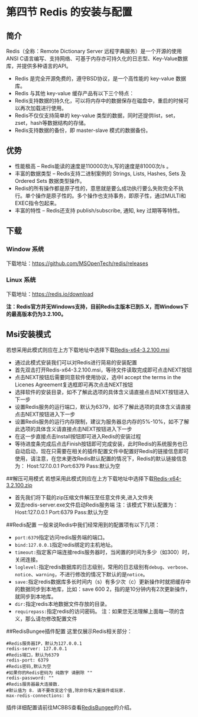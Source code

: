 # 第四节 Redis 的安装与配置

## 简介
Redis（全称：Remote Dictionary Server 远程字典服务）是一个开源的使用ANSI C语言编写、支持网络、可基于内存亦可持久化的日志型、Key-Value数据库，并提供多种语言的API。
- Redis 是完全开源免费的，遵守BSD协议，是一个高性能的 key-value 数据库。
- Redis 与其他 key-value 缓存产品有以下三个特点：
- Redis支持数据的持久化，可以将内存中的数据保存在磁盘中，重启的时候可以再次加载进行使用。
- Redis不仅仅支持简单的 key-value 类型的数据，同时还提供list，set，zset，hash等数据结构的存储。
- Redis支持数据的备份，即 master-slave 模式的数据备份。
## 优势
- 性能极高 – Redis能读的速度是110000次/s,写的速度是81000次/s 。
- 丰富的数据类型 – Redis支持二进制案例的 Strings, Lists, Hashes, Sets 及 Ordered Sets 数据类型操作。
- Redis的所有操作都是原子性的，意思就是要么成功执行要么失败完全不执行。单个操作是原子性的。多个操作也支持事务，即原子性，通过MULTI和EXEC指令包起来。
- 丰富的特性 – Redis还支持 publish/subscribe, 通知, key 过期等等特性。


## 下载
### Window 系统

下载地址：https://github.com/MSOpenTech/redis/releases

### Linux 系统

下载地址：https://redis.io/download

**注：Redis官方并无Windows支持，目前Redis主版本已到5.X，而Windows下的最高版本仍为3.2.100。**

## Msi安装模式
若想采用此模式则应在上方下载地址中选择下载[Redis-x64-3.2.100.msi](https://github.com/microsoftarchive/redis/releases/download/win-3.2.100/Redis-x64-3.2.100.msi)
- 通过此模式安装我们可以对Redis进行简易的安装配置
- 首先双击打开Redis-x64-3.2.100.msi，等待文件读取完成即可点击NEXT按钮
- 点击NEXT按钮后需要同意软件使用协议，选中I accept the terms in the Licenes Agreement复选框即可再次点击NEXT按钮
- 选择软件的安装目录，如不了解此选项的具体含义请直接点击NEXT按钮进入下一步
- 设置Redis服务的运行端口，默认为6379，如不了解此选项的具体含义请直接点击NEXT按钮进入下一步
- 设置Redis服务的运行内存限制，建议为服务器总内存的5%-10%，如不了解此选项的具体含义请直接点击NEXT按钮进入下一步
- 在这一步直接点击Install按钮即可进入Redis的安装过程
- 等待进度条完成后点击Finish按钮即可完成安装，此时Redis的系统服务也已自动启动，现在只需要在相关的插件配置文件中配置好Redis的链接信息即可使用，请注意，在您未更改Redis默认配置的情况下，Redis的默认链接信息为：
Host:127.0.0.1
Port:6379
Pass:默认为空


##解压可用模式
若想采用此模式则应在上方下载地址中选择下载[Redis-x64-3.2.100.zip](https://github.com/microsoftarchive/redis/releases/download/win-3.2.100/Redis-x64-3.2.100.zip)
- 首先我们将下载的zip压缩文件解压至任意文件夹,进入文件夹
- 双击redis-server.exe文件启动Redis服务端
注：该模式下默认配置为：
Host:127.0.0.1
Port:6379
Pass:默认为空

##Redis配置
一般来说Redis中我们经常用到的配置项有以下几项：
- `port:6379`指定访问redis服务端的端口。
- `bind:127.0.0.1`指定redis绑定的主机地址。
- `timeout:`指定客户端连接redis服务器时，当闲置的时间为多少（如300）时，关闭连接。
- `loglevel:`指定redis数据库的日志级别，常用的日志级别有`debug`、`verbose`、`notice`、`warning`，不进行修改的情况下默认的是`notice`。
- `save:`指定redis数据库多长时间内（s）有多少次（c）更新操作时就把缓存中的数据同步到本地库，比如：save 600 2，指的是10分钟内有2次更新操作，就同步到本地库。
- `dir:`指定redis本地数据文件存放的目录。
- `requirepass:`指定redis的访问密码。
注：如果您无法理解上面每一项的含义，那么请勿修改配置文件

##RedisBungee插件配置
这里仅展示Redis相关部分：
```
#Redis服务器IP，默认为127.0.0.1
redis-server: 127.0.0.1
#Redis端口，默认为6379
redis-port: 6379
#Redis密码,默认为空
#如果你的Redis密码为 纯数字 请删除 ""
redis-password: ""
#Redis服务器最大连接数.
#默认值为 8. 请不要改变这个值,除非你有大量插件或玩家.
max-redis-connections: 8
```
插件详细配置请前往MCBBS查看[RedisBungee](https://www.mcbbs.net/thread-691147-1-1.html)的介绍。